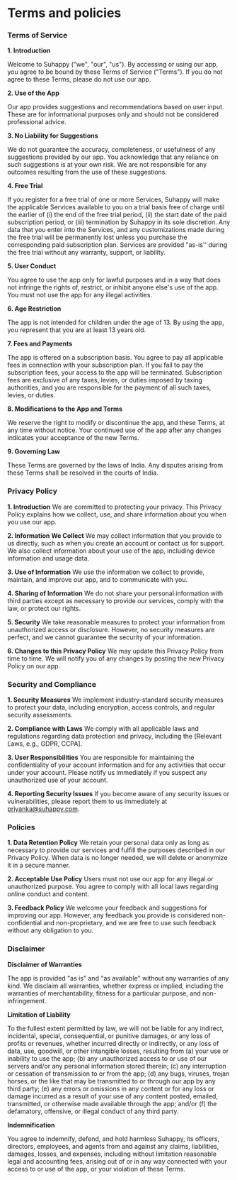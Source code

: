 # Terms and policies

### Terms of Service

**1. Introduction**

Welcome to Suhappy ("we", "our", "us"). By accessing or using our app, you agree to be bound by these Terms of Service ("Terms"). If you do not agree to these Terms, please do not use our app.

**2. Use of the App**

Our app provides suggestions and recommendations based on user input. These are for informational purposes only and should not be considered professional advice.

**3. No Liability for Suggestions**

We do not guarantee the accuracy, completeness, or usefulness of any suggestions provided by our app. You acknowledge that any reliance on such suggestions is at your own risk. We are not responsible for any outcomes resulting from the use of these suggestions.

**4. Free Trial**

If you register for a free trial of one or more Services, Suhappy will make the applicable Services available to you on a trial basis free of charge until the earlier of (i) the end of the free trial period, (ii) the start date of the paid subscription period, or (iii) termination by Suhappy in its sole discretion. Any data that you enter into the Services, and any customizations made during the free trial will be permanently lost unless you purchase the corresponding paid subscription plan. Services are provided "as-is'' during the free trial without any warranty, support, or liability.

**5. User Conduct**

You agree to use the app only for lawful purposes and in a way that does not infringe the rights of, restrict, or inhibit anyone else's use of the app. You must not use the app for any illegal activities.

**6. Age Restriction**

The app is not intended for children under the age of 13. By using the app, you represent that you are at least 13 years old.

**7. Fees and Payments**

The app is offered on a subscription basis. You agree to pay all applicable fees in connection with your subscription plan. If you fail to pay the subscription fees, your access to the app will be terminated. Subscription fees are exclusive of any taxes, levies, or duties imposed by taxing authorities, and you are responsible for the payment of all such taxes, levies, or duties.

**8. Modifications to the App and Terms**

We reserve the right to modify or discontinue the app, and these Terms, at any time without notice. Your continued use of the app after any changes indicates your acceptance of the new Terms.

**9. Governing Law**

These Terms are governed by the laws of India. Any disputes arising from these Terms shall be resolved in the courts of India.

### Privacy Policy
**1. Introduction**
We are committed to protecting your privacy. This Privacy Policy explains how we collect, use, and share information about you when you use our app.

**2. Information We Collect**
We may collect information that you provide to us directly, such as when you create an account or contact us for support. We also collect information about your use of the app, including device information and usage data.

**3. Use of Information**
We use the information we collect to provide, maintain, and improve our app, and to communicate with you.

**4. Sharing of Information**
We do not share your personal information with third parties except as necessary to provide our services, comply with the law, or protect our rights.

**5. Security**
We take reasonable measures to protect your information from unauthorized access or disclosure. However, no security measures are perfect, and we cannot guarantee the security of your information.

**6. Changes to this Privacy Policy**
We may update this Privacy Policy from time to time. We will notify you of any changes by posting the new Privacy Policy on our app.

### Security and Compliance

**1. Security Measures**
We implement industry-standard security measures to protect your data, including encryption, access controls, and regular security assessments.

**2. Compliance with Laws**
We comply with all applicable laws and regulations regarding data protection and privacy, including the [Relevant Laws, e.g., GDPR, CCPA].

**3. User Responsibilities**
You are responsible for maintaining the confidentiality of your account information and for any activities that occur under your account. Please notify us immediately if you suspect any unauthorized use of your account.

**4. Reporting Security Issues**
If you become aware of any security issues or vulnerabilities, please report them to us immediately at priyanka@suhappy.com.

### Policies

**1. Data Retention Policy**
We retain your personal data only as long as necessary to provide our services and fulfill the purposes described in our Privacy Policy. When data is no longer needed, we will delete or anonymize it in a secure manner.

**2. Acceptable Use Policy**
Users must not use our app for any illegal or unauthorized purpose. You agree to comply with all local laws regarding online conduct and content.

**3. Feedback Policy**
We welcome your feedback and suggestions for improving our app. However, any feedback you provide is considered non-confidential and non-proprietary, and we are free to use such feedback without any obligation to you.

### Disclaimer

**Disclaimer of Warranties**

The app is provided "as is" and "as available" without any warranties of any kind. We disclaim all warranties, whether express or implied, including the warranties of merchantability, fitness for a particular purpose, and non-infringement.

**Limitation of Liability**

To the fullest extent permitted by law, we will not be liable for any indirect, incidental, special, consequential, or punitive damages, or any loss of profits or revenues, whether incurred directly or indirectly, or any loss of data, use, goodwill, or other intangible losses, resulting from (a) your use or inability to use the app; (b) any unauthorized access to or use of our servers and/or any personal information stored therein; (c) any interruption or cessation of transmission to or from the app; (d) any bugs, viruses, trojan horses, or the like that may be transmitted to or through our app by any third party; (e) any errors or omissions in any content or for any loss or damage incurred as a result of your use of any content posted, emailed, transmitted, or otherwise made available through the app; and/or (f) the defamatory, offensive, or illegal conduct of any third party.

**Indemnification**

You agree to indemnify, defend, and hold harmless Suhappy, its officers, directors, employees, and agents from and against any claims, liabilities, damages, losses, and expenses, including without limitation reasonable legal and accounting fees, arising out of or in any way connected with your access to or use of the app, or your violation of these Terms.




